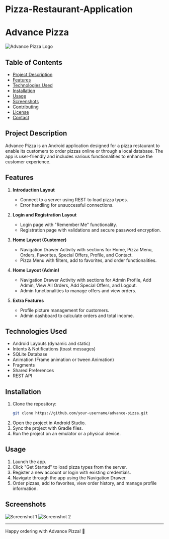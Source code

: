 # Pizza-Restaurant-Application
# Advance Pizza

![Advance Pizza Logo](path/to/logo.png) <!-- You can add a logo if available -->

## Table of Contents
- [Project Description](#project-description)
- [Features](#features)
- [Technologies Used](#technologies-used)
- [Installation](#installation)
- [Usage](#usage)
- [Screenshots](#screenshots)
- [Contributing](#contributing)
- [License](#license)
- [Contact](#contact)

## Project Description
Advance Pizza is an Android application designed for a pizza restaurant to enable its customers to order pizzas online or through a local database. The app is user-friendly and includes various functionalities to enhance the customer experience.

## Features
1. **Introduction Layout**
   - Connect to a server using REST to load pizza types.
   - Error handling for unsuccessful connections.

2. **Login and Registration Layout**
   - Login page with "Remember Me" functionality.
   - Registration page with validations and secure password encryption.

3. **Home Layout (Customer)**
   - Navigation Drawer Activity with sections for Home, Pizza Menu, Orders, Favorites, Special Offers, Profile, and Contact.
   - Pizza Menu with filters, add to favorites, and order functionalities.

4. **Home Layout (Admin)**
   - Navigation Drawer Activity with sections for Admin Profile, Add Admin, View All Orders, Add Special Offers, and Logout.
   - Admin functionalities to manage offers and view orders.

5. **Extra Features**
   - Profile picture management for customers.
   - Admin dashboard to calculate orders and total income.

## Technologies Used
- Android Layouts (dynamic and static)
- Intents & Notifications (toast messages)
- SQLite Database
- Animation (Frame animation or tween Animation)
- Fragments
- Shared Preferences
- REST API

## Installation
1. Clone the repository:
    ```bash
    git clone https://github.com/your-username/advance-pizza.git
    ```
2. Open the project in Android Studio.
3. Sync the project with Gradle files.
4. Run the project on an emulator or a physical device.

## Usage
1. Launch the app.
2. Click "Get Started" to load pizza types from the server.
3. Register a new account or login with existing credentials.
4. Navigate through the app using the Navigation Drawer.
5. Order pizzas, add to favorites, view order history, and manage profile information.

## Screenshots
<!-- Add some screenshots of your application here -->
![Screenshot 1](path/to/screenshot1.png)
![Screenshot 2](path/to/screenshot2.png)

---

Happy ordering with Advance Pizza! 🍕

